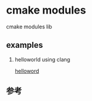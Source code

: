 # cmake modules

cmake modules lib

## examples

1. helloworld using clang

    [helloword](./example/helloworld_clang)

## 参考

